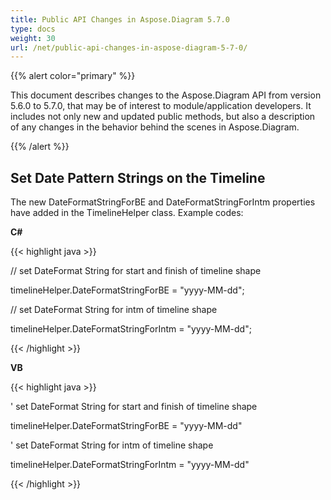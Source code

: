 ```yaml
---
title: Public API Changes in Aspose.Diagram 5.7.0
type: docs
weight: 30
url: /net/public-api-changes-in-aspose-diagram-5-7-0/
---
```


{{% alert color="primary" %}} 

This document describes changes to the Aspose.Diagram API from version 5.6.0 to 5.7.0, that may be of interest to module/application developers. It includes not only new and updated public methods, but also a description of any changes in the behavior behind the scenes in Aspose.Diagram. 

{{% /alert %}} 
## **Set Date Pattern Strings on the Timeline**
The new DateFormatStringForBE and DateFormatStringForIntm properties have added in the TimelineHelper class. Example codes:

**C#**

{{< highlight java >}}

 // set DateFormat String for start and finish of timeline shape

timelineHelper.DateFormatStringForBE = "yyyy-MM-dd";

// set DateFormat String for intm of timeline shape

timelineHelper.DateFormatStringForIntm = "yyyy-MM-dd";

{{< /highlight >}}

**VB**

{{< highlight java >}}

 ' set DateFormat String for start and finish of timeline shape

timelineHelper.DateFormatStringForBE = "yyyy-MM-dd"

' set DateFormat String for intm of timeline shape

timelineHelper.DateFormatStringForIntm = "yyyy-MM-dd"

{{< /highlight >}}
